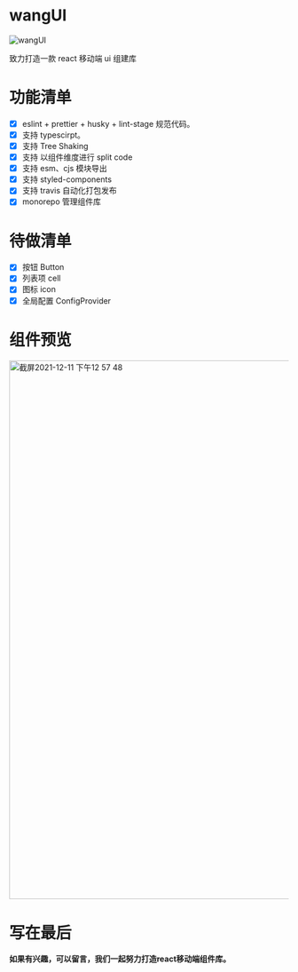<!--
 * @Descripttion:
 * @version:
 * @Author: wjm
 * @Date: 2021-09-16 17:57:29
 * @LastEditors: sueRimn
 * @LastEditTime: 2021-12-10 23:28:06
-->

# wangUI

![wangUI](https://user-images.githubusercontent.com/36124772/133591976-a6c927ef-ef45-44c1-b5e0-ce6f73c08bf4.jpg)

致力打造一款 react 移动端 ui 组建库

# 功能清单

- [x] eslint + prettier + husky + lint-stage 规范代码。
- [x] 支持 typescirpt。
- [x] 支持 Tree Shaking
- [x] 支持 以组件维度进行 split code
- [x] 支持 esm、cjs 模块导出
- [x] 支持 styled-components
- [x] 支持 travis 自动化打包发布
- [x] monorepo 管理组件库

# 待做清单

- [x] 按钮 Button
- [x] 列表项 cell
- [x] 图标 icon
- [x] 全局配置 ConfigProvider

# 组件预览
<img width="971" alt="截屏2021-12-11 下午12 57 48" src="https://user-images.githubusercontent.com/36124772/145664490-aaf7898c-6109-4958-aaf4-85529a2d0e93.png">


# 写在最后
**如果有兴趣，可以留言，我们一起努力打造react移动端组件库。**
